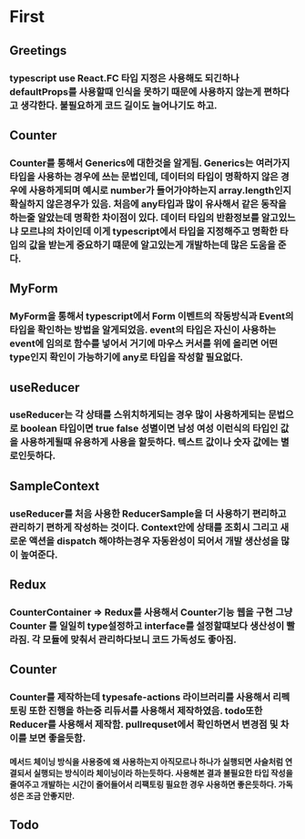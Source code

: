 # First

## Greetings

### typescript use React.FC 타입 지정은 사용해도 되긴하나 defaultProps를 사용할때 인식을 못하기 때문에 사용하지 않는게 편하다고 생각한다. 불필요하게 코드 길이도 늘어나기도 하고.

## Counter

### Counter를 통해서 Generics에 대한것을 알게됨. Generics는 여러가지 타입을 사용하는 경우에 쓰는 문법인데, 데이터의 타입이 명확하지 않은 경우에 사용하게되며 예시로 number가 들어가야하는지 array.length인지 확실하지 않은경우가 있음. 처음에 any타입과 많이 유사해서 같은 동작을 하는줄 알았는데 명확한 차이점이 있다. 데이터 타입의 반환정보를 알고있느냐 모르냐의 차이인데 이게 typescript에서 타입을 지정해주고 명확한 타입의 값을 받는게 중요하기 떄문에 알고있는게 개발하는데 많은 도움을 준다.

## MyForm

### MyForm을 통해서 typescript에서 Form 이벤트의 작동방식과 Event의 타입을 확인하는 방법을 알게되었음. event의 타입은 자신이 사용하는 event에 임의로 함수를 넣어서 거기에 마우스 커서를 위에 올리면 어떤 type인지 확인이 가능하기에 any로 타입을 작성할 필요없다.

## useReducer

### useReducer는 각 상태를 스위치하게되는 경우 많이 사용하게되는 문법으로 boolean 타입이면 true false 성별이면 남성 여성 이런식의 타입인 값을 사용하게될때 유용하게 사용을 할듯하다. 텍스트 값이나 숫자 값에는 별로인듯하다.

## SampleContext

### useReducer를 처음 사용한 ReducerSample을 더 사용하기 편리하고 관리하기 편하게 작성하는 것이다. Context안에 상태를 조회시 그리고 새로운 액션을 dispatch 해야하는경우 자동완성이 되어서 개발 생산성을 많이 높여준다.

## Redux

### CounterContainer => Redux를 사용해서 Counter기능 웹을 구현 그냥 Counter 를 일일히 type설정하고 interface를 설정할떄보다 생산성이 빨라짐. 각 모듈에 맞춰서 관리하다보니 코드 가독성도 좋아짐.

## Counter

### Counter를 제작하는데 typesafe-actions 라이브러리를 사용해서 리펙토링 또한 진행을 하는중 리듀서를 사용해서 제작하였음. todo또한 Reducer를 사용해서 제작함. pullrequset에서 확인하면서 변경점 및 차이를 보면 좋을듯함.

#### 메서드 체이닝 방식을 사용중에 왜 사용하는지 아직모르나 하나가 실행되면 사슬처럼 연결되서 실행되는 방식이라 체이닝이라 하는듯하다. 사용해본 결과 불필요한 타입 작성을 줄여주고 개발하는 시간이 줄어들어서 리팩토링 필요한 경우 사용하면 좋은듯하다. 가독성은 조금 안좋지만.

## Todo
